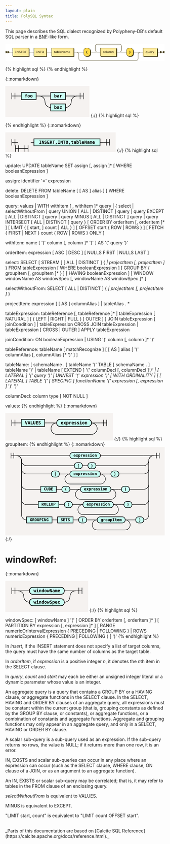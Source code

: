 ```yaml
---
layout: plain
title: PolySQL Syntax
---
```


This page describes the SQL dialect recognized by Polypheny-DB's default SQL parser in a [BNF](https://en.wikipedia.org/wiki/Backus%E2%80%93Naur_Form)-like form.

<!---
{::nomarkdown}

<!DOCTYPE html PUBLIC "-//W3C//DTD XHTML 1.0 Transitional//EN" "http://www.w3.org/TR/xhtml1/DTD/xhtml1-transitional.dtd"><html xmlns="http://www.w3.org/1999/xhtml">
   <head>
      <meta http-equiv="Content-Type" content="application/xhtml+xml; charset=UTF-8" />
      <meta name="generator" content="Railroad Diagram Generator 1.63" />
      <style type="text/css">
    ::-moz-selection
    {
      color: #FFFCF0;
      background: #0F0C00;
    }
    ::selection
    {
      color: #FFFCF0;
      background: #0F0C00;
    }
    .ebnf a, .grammar a
    {
      text-decoration: none;
    }
    .ebnf a:hover, .grammar a:hover
    {
      color: #050400;
      text-decoration: underline;
    }
    .signature
    {
      color: #806600;
      font-size: 11px;
      text-align: right;
    }
    body
    {
      font: normal 12px Verdana, sans-serif;
      color: #0F0C00;
      background: #FFFCF0;
    }
    a:link, a:visited
    {
      color: #0F0C00;
    }
    a:link.signature, a:visited.signature
    {
      color: #806600;
    }
    a.button, #tabs li a
    {
      padding: 0.25em 0.5em;
      border: 1px solid #806600;
      background: #F1E8C6;
      color: #806600;
      text-decoration: none;
      font-weight: bold;
    }
    a.button:hover, #tabs li a:hover
    {
      color: #050400;
      background: #FFF6D1;
      border-color: #050400;
    }
    #tabs
    {
      padding: 3px 10px;
      margin-left: 0;
      margin-top: 58px;
      border-bottom: 1px solid #0F0C00;
    }
    #tabs li
    {
      list-style: none;
      margin-left: 5px;
      display: inline;
    }
    #tabs li a
    {
      border-bottom: 1px solid #0F0C00;
    }
    #tabs li a.active
    {
      color: #0F0C00;
      background: #FFFCF0;
      border-color: #0F0C00;
      border-bottom: 1px solid #FFFCF0;
      outline: none;
    }
    #divs div
    {
      display: none;
      overflow:auto;
    }
    #divs div.active
    {
      display: block;
    }
    #text
    {
      border-color: #806600;
      background: #FFFEFA;
      color: #050400;
    }
    .small
    {
      vertical-align: top;
      text-align: right;
      font-size: 9px;
      font-weight: normal;
      line-height: 120%;
    }
    td.small
    {
      padding-top: 0px;
    }
    .hidden
    {
      visibility: hidden;
    }
    td:hover .hidden
    {
      visibility: visible;
    }
    div.download
    {
      display: none;
      background: #FFFCF0;
      position: absolute;
      right: 34px;
      top: 94px;
      padding: 10px;
      border: 1px dotted #0F0C00;
    }
    #divs div.ebnf, .ebnf code
    {
      display: block;
      padding: 10px;
      background: #FFF6D1;
      width: 992px;
    }
    #divs div.grammar
    {
      display: block;
      padding-left: 16px;
      padding-top: 2px;
      padding-bottom: 2px;
      background: #FFF6D1;
    }
    pre
    {
      margin: 0px;
    }
    .ebnf div
    {
      padding-left: 13ch;
      text-indent: -13ch;
    }
    .ebnf code, .grammar code, textarea, pre
    {
      font:12px SFMono-Regular,Consolas,Liberation Mono,Menlo,Courier,monospace;
    }
    tr.option-line td:first-child
    {
      text-align: right
    }
    tr.option-text td
    {
      padding-bottom: 10px
    }
    table.palette
    {
      border-top: 1px solid #050400;
      border-right: 1px solid #050400;
      margin-bottom: 4px
    }
    td.palette
    {
      border-bottom: 1px solid #050400;
      border-left: 1px solid #050400;
    }
    a.palette
    {
      padding: 2px 3px 2px 10px;
      text-decoration: none;
    }
    .palette
    {
      -webkit-user-select: none;
      -khtml-user-select: none;
      -moz-user-select: none;
      -o-user-select: none;
      -ms-user-select: none;
    }
  </style><svg xmlns="http://www.w3.org/2000/svg">
         <defs>
            <style type="text/css">
    @namespace "http://www.w3.org/2000/svg";
    .line                 {fill: none; stroke: #332900; stroke-width: 1;}
    .bold-line            {stroke: #141000; shape-rendering: crispEdges; stroke-width: 2;}
    .thin-line            {stroke: #1F1800; shape-rendering: crispEdges}
    .filled               {fill: #332900; stroke: none;}
    text.terminal         {font-family: Verdana, Sans-serif;
                            font-size: 12px;
                            fill: #141000;
                            font-weight: bold;
                          }
    text.nonterminal      {font-family: Verdana, Sans-serif;
                            font-size: 12px;
                            fill: #1A1400;
                            font-weight: normal;
                          }
    text.regexp           {font-family: Verdana, Sans-serif;
                            font-size: 12px;
                            fill: #1F1800;
                            font-weight: normal;
                          }
    rect, circle, polygon {fill: #332900; stroke: #332900;}
    rect.terminal         {fill: #FFDB4D; stroke: #332900; stroke-width: 1;}
    rect.nonterminal      {fill: #FFEC9E; stroke: #332900; stroke-width: 1;}
    rect.text             {fill: none; stroke: none;}
    polygon.regexp        {fill: #FFF4C7; stroke: #332900; stroke-width: 1;}
  </style>
         </defs></svg></head>
   <body>
      <xhtml:p xmlns:xhtml="http://www.w3.org/1999/xhtml" style="font-size: 14px; font-weight:bold"><xhtml:a name="insert">insert:</xhtml:a></xhtml:p><svg xmlns="http://www.w3.org/2000/svg" width="633" height="69">
         <defs>
            <style type="text/css">
    @namespace "http://www.w3.org/2000/svg";
    .line                 {fill: none; stroke: #332900; stroke-width: 1;}
    .bold-line            {stroke: #141000; shape-rendering: crispEdges; stroke-width: 2;}
    .thin-line            {stroke: #1F1800; shape-rendering: crispEdges}
    .filled               {fill: #332900; stroke: none;}
    text.terminal         {font-family: Verdana, Sans-serif;
                            font-size: 12px;
                            fill: #141000;
                            font-weight: bold;
                          }
    text.nonterminal      {font-family: Verdana, Sans-serif;
                            font-size: 12px;
                            fill: #1A1400;
                            font-weight: normal;
                          }
    text.regexp           {font-family: Verdana, Sans-serif;
                            font-size: 12px;
                            fill: #1F1800;
                            font-weight: normal;
                          }
    rect, circle, polygon {fill: #332900; stroke: #332900;}
    rect.terminal         {fill: #FFDB4D; stroke: #332900; stroke-width: 1;}
    rect.nonterminal      {fill: #FFEC9E; stroke: #332900; stroke-width: 1;}
    rect.text             {fill: none; stroke: none;}
    polygon.regexp        {fill: #FFF4C7; stroke: #332900; stroke-width: 1;}
  </style>
         </defs>
         <polygon points="9 33 1 29 1 37"/>
         <polygon points="17 33 9 29 9 37"/><a xmlns:xlink="http://www.w3.org/1999/xlink" xlink:href="#INSERT" xlink:title="INSERT">
            <rect x="31" y="19" width="64" height="32"/>
            <rect x="29" y="17" width="64" height="32" class="nonterminal"/>
            <text class="nonterminal" x="39" y="37">INSERT</text></a><a xmlns:xlink="http://www.w3.org/1999/xlink" xlink:href="#INTO" xlink:title="INTO">
            <rect x="115" y="19" width="50" height="32"/>
            <rect x="113" y="17" width="50" height="32" class="nonterminal"/>
            <text class="nonterminal" x="123" y="37">INTO</text></a><a xmlns:xlink="http://www.w3.org/1999/xlink" xlink:href="#tableName" xlink:title="tableName">
            <rect x="185" y="19" width="88" height="32"/>
            <rect x="183" y="17" width="88" height="32" class="nonterminal"/>
            <text class="nonterminal" x="193" y="37">tableName</text></a><rect x="313" y="19" width="26" height="32" rx="10"/>
         <rect x="311" y="17" width="26" height="32" class="terminal" rx="10"/>
         <text class="terminal" x="321" y="37">(</text><a xmlns:xlink="http://www.w3.org/1999/xlink" xlink:href="#column" xlink:title="column">
            <rect x="379" y="19" width="64" height="32"/>
            <rect x="377" y="17" width="64" height="32" class="nonterminal"/>
            <text class="nonterminal" x="387" y="37">column</text></a><rect x="483" y="19" width="26" height="32" rx="10"/>
         <rect x="481" y="17" width="26" height="32" class="terminal" rx="10"/>
         <text class="terminal" x="491" y="37">)</text><a xmlns:xlink="http://www.w3.org/1999/xlink" xlink:href="#query" xlink:title="query">
            <rect x="549" y="19" width="56" height="32"/>
            <rect x="547" y="17" width="56" height="32" class="nonterminal"/>
            <text class="nonterminal" x="557" y="37">query</text></a><svg:path xmlns:svg="http://www.w3.org/2000/svg" class="line" d="m17 33 h2 m0 0 h10 m64 0 h10 m0 0 h10 m50 0 h10 m0 0 h10 m88 0 h10 m20 0 h10 m26 0 h10 m20 0 h10 m64 0 h10 m-104 0 l20 0 m-1 0 q-9 0 -9 -10 l0 -12 q0 -10 10 -10 m84 32 l20 0 m-20 0 q10 0 10 -10 l0 -12 q0 -10 -10 -10 m-84 0 h10 m0 0 h74 m20 32 h10 m26 0 h10 m-236 0 h20 m216 0 h20 m-256 0 q10 0 10 10 m236 0 q0 -10 10 -10 m-246 10 v14 m236 0 v-14 m-236 14 q0 10 10 10 m216 0 q10 0 10 -10 m-226 10 h10 m0 0 h206 m20 -34 h10 m56 0 h10 m3 0 h-3"/>
         <polygon points="623 33 631 29 631 37"/>
         <polygon points="623 33 615 29 615 37"/></svg>
   </body>
</html>

<html>
  <head>
    <script src="jquery.js"></script>
    <script>
    $(function(){
      $("#includedContent").load("SyntaxRd.xhtml");
    });
    </script>
  </head>

  <body>
     <div id="includedContent"></div>
  </body>
</html>

{:/}
--->

![image](../../assets/RD's/insert.png)

{% highlight sql %}
{% endhighlight %}

{::nomarkdown}
<html>
<style>
     svg.railroad-diagram {
       background-color: hsl(30,20%,95%);
     }
     svg.railroad-diagram path {
       stroke-width: 1.5;
       stroke: black;
       fill: rgba(0,0,0,0);
     }
     svg.railroad-diagram text {
       font: bold 14px monospace;
       text-anchor: middle;
       white-space: pre;
     }
     svg.railroad-diagram text.diagram-text {
       font-size: 12px;
     }
     svg.railroad-diagram text.diagram-arrow {
       font-size: 16px;
     }
     svg.railroad-diagram text.label {
       text-anchor: start;
     }
     svg.railroad-diagram text.comment {
       font: italic 12px monospace;
     }
     svg.railroad-diagram g.non-terminal text {
       /*font-style: italic;*/
     }
     svg.railroad-diagram rect {
       stroke-width: 2;
       stroke: black;
       fill: #c5fcef;
     }
     svg.railroad-diagram rect.group-box {
       stroke: gray;
       stroke-dasharray: 10 5;
       fill: none;
     }
     svg.railroad-diagram path.diagram-text {
       stroke-width: 1.5;
       stroke: black;
       fill: white;
       cursor: help;
     }
     svg.railroad-diagram g.diagram-text:hover path.diagram-text {
       fill: #eee;
     }
</style>
<svg class="railroad-diagram" width="266" height="98" viewBox="0 0 266 98">
<g transform="translate(.5 .5)">
<g>
<path d="M20 21v20m10 -20v20m-10 -10h20"></path>
</g>
<path d="M40 31h10"></path>
<g class="terminal ">
<path d="M50 31h0"></path>
<path d="M97 31h0"></path>
<rect x="50" y="20" width="47" height="22"></rect>
<text x="73.5" y="35">foo</text>
</g>
<path d="M97 31h10"></path>
<g>
<path d="M107 31h0"></path>
<path d="M226 31h0"></path>
<path d="M107 31h36"></path>
<g class="terminal ">
<path d="M143 31h0"></path>
<path d="M190 31h0"></path>
<rect x="143" y="20" width="47" height="22"></rect>
<text x="166.5" y="35">bar</text>
</g>
<path d="M190 31h36"></path>
<path d="M107 31a18 18 0 0 1 18 18v0a18 18 0 0 0 18 18"></path>
<g class="terminal ">
<path d="M143 67h0"></path>
<path d="M190 67h0"></path>
<rect x="143" y="56" width="47" height="22"></rect>
<text x="166.5" y="71">baz</text>
</g>
<path d="M190 67a18 18 0 0 0 18 -18v0a18 18 0 0 1 18 -18"></path>
</g>
<path d="M 226 31 h 20 m -10 -10 v 20 m 10 -20 v 20"></path>
</g>
</svg>
</html> 
{:/}
{% highlight sql %}

{% endhighlight %}
{::nomarkdown}
<html>
<style>
     svg.railroad-diagram {
       background-color: hsl(30,20%,95%);
     }
     svg.railroad-diagram path {
       stroke-width: 1.5;
       stroke: black;
       fill: rgba(0,0,0,0);
     }
     svg.railroad-diagram text {
       font: bold 14px monospace;
       text-anchor: middle;
       white-space: pre;
     }
     svg.railroad-diagram text.diagram-text {
       font-size: 12px;
     }
     svg.railroad-diagram text.diagram-arrow {
       font-size: 16px;
     }
     svg.railroad-diagram text.label {
       text-anchor: start;
     }
     svg.railroad-diagram text.comment {
       font: italic 12px monospace;
     }
     svg.railroad-diagram g.non-terminal text {
       /*font-style: italic;*/
     }
     svg.railroad-diagram rect {
       stroke-width: 2;
       stroke: black;
       fill: hsl(120,100%,90%);
     }
     svg.railroad-diagram rect.group-box {
       stroke-dasharray: 10 5;
       fill: none;
     }
     svg.railroad-diagram path.diagram-text {
       stroke-width: 1.5;
       stroke: black;
       fill: white;
       cursor: help;
     }
     svg.railroad-diagram g.diagram-text:hover path.diagram-text {
       fill: #eee;
     }
</style>
<svg class="railroad-diagram" width="349" height="62" viewBox="0 0 349 62">
<g transform="translate(.5 .5)">
<g>
<path d="M20 21v20m10 -20v20m-10 -10h20"></path>
</g>
<svg class="railroad-diagram" width="102" height="100" viewBox="0 0 102 100">
<g transform="translate(.5 .5)">
<g>
<path d="M31 40v20m10 -20v20m-10 -10h20"></path>
</g>
<path d="M 51 50 h 20 m -10 -10 v 20 m 10 -20 v 20"></path>
</g>
</svg>
<path d="M80 31h10"></path>
<g class="non-terminal ">
<path d="M90 31h0"></path>
<path d="M299 31h0"></path>
<rect x="90" y="20" width="209" height="22"></rect>
<text x="194.5" y="35">INSERT,INTO,tableName</text>
</g>
<path d="M299 31h10"></path>
<path d="M 309 31 h 20 m -10 -10 v 20 m 10 -20 v 20"></path>
</g>
</svg>
</html> 
{:/}
{% highlight sql %}

update:
      UPDATE tableName
      SET assign [, assign ]*
      [ WHERE booleanExpression ]

assign:
      identifier '=' expression

delete:
      DELETE FROM tableName [ [ AS ] alias ]
      [ WHERE booleanExpression ]

query:
      values
  |   WITH withItem [ , withItem ]* query
  |   {
          select
      |   selectWithoutFrom
      |   query UNION [ ALL | DISTINCT ] query
      |   query EXCEPT [ ALL | DISTINCT ] query
      |   query MINUS [ ALL | DISTINCT ] query
      |   query INTERSECT [ ALL | DISTINCT ] query
      }
      [ ORDER BY orderItem [, orderItem ]* ]
      [ LIMIT { [ start, ] count | ALL } ]
      [ OFFSET start { ROW | ROWS } ]
      [ FETCH { FIRST | NEXT } count { ROW | ROWS } ONLY ]

withItem:
      name
      [ '(' column [, column ]* ')' ]
      AS '(' query ')'

orderItem:
      expression [ ASC | DESC ] [ NULLS FIRST | NULLS LAST ]

select:
      SELECT [ STREAM ] [ ALL | DISTINCT ]
          { *| projectItem [, projectItem ]* }
      FROM tableExpression
      [ WHERE booleanExpression ]
      [ GROUP BY { groupItem [, groupItem ]* } ]
      [ HAVING booleanExpression ]
      [ WINDOW windowName AS windowSpec [, windowName AS windowSpec ]* ]

selectWithoutFrom:
      SELECT [ ALL | DISTINCT ]
          { *| projectItem [, projectItem ]* }

projectItem:
      expression [ [ AS ] columnAlias ]
  |   tableAlias . *

tableExpression:
      tableReference [, tableReference ]*
  |   tableExpression [ NATURAL ] [ ( LEFT | RIGHT | FULL ) [ OUTER ] ] JOIN tableExpression [ joinCondition ]
  |   tableExpression CROSS JOIN tableExpression
  |   tableExpression [ CROSS | OUTER ] APPLY tableExpression

joinCondition:
      ON booleanExpression
  |   USING '(' column [, column ]* ')'

tableReference:
      tableName
      [ matchRecognize ]
      [ [ AS ] alias [ '(' columnAlias [, columnAlias ]* ')' ] ]

tableName:
      [ schemaName . ] tableName
      '(' TABLE [ schemaName . ] tableName ')'
  |   tableName [ EXTEND ] '(' columnDecl [, columnDecl ]*')'
  |   [ LATERAL ] '(' query ')'
  |   UNNEST '(' expression ')' [ WITH ORDINALITY ]
  |   [ LATERAL ] TABLE '(' [ SPECIFIC ] functionName '(' expression [, expression ]* ')' ')'

columnDecl:
      column type [ NOT NULL ]

values:
{% endhighlight %}
{::nomarkdown}
<html>
<style>
     svg.railroad-diagram {
     }
     svg.railroad-diagram path {
       stroke-width: 1.5;
       stroke: black;
       fill: rgba(0,0,0,0);
     }
     svg.railroad-diagram text {
       font: bold 14px monospace;
       text-anchor: middle;
       white-space: pre;
     }
     svg.railroad-diagram text.diagram-text {
       font-size: 12px;
     }
     svg.railroad-diagram text.diagram-arrow {
       font-size: 16px;
     }
     svg.railroad-diagram text.label {
       text-anchor: start;
     }
     svg.railroad-diagram text.comment {
       font: italic 12px monospace;
     }
     svg.railroad-diagram g.non-terminal text {
       /*font-style: italic;*/
     }
     svg.railroad-diagram rect {
       stroke-width: 2;
       stroke: black;
       fill: #c9fff3;
     }
     svg.railroad-diagram rect.group-box {
       stroke-dasharray: 10 5;
       fill: none;
     }
     svg.railroad-diagram path.diagram-text {
       stroke-width: 1.5;
       stroke: black;
       fill: white;
       cursor: help;
     }
     svg.railroad-diagram g.diagram-text:hover path.diagram-text {
     }
</style>
<svg class="railroad-diagram" width="340" height="87" viewBox="0 0 340 87">
<g transform="translate(.5 .5)">
<g>
<path d="M20 21v20m10 -20v20m-10 -10h20"></path>
</g>
<path d="M40 31h10"></path>
<g>
<path d="M50 31h0"></path>
<path d="M290 31h0"></path>
<g class="non-terminal ">
<path d="M50 31h0"></path>
<path d="M124 31h0"></path>
<rect x="50" y="20" width="74" height="22"></rect>
<text x="87" y="35">VALUES</text>
</g>
<path d="M124 31h10"></path>
<path d="M134 31h10"></path>
<g>
<path d="M144 31h0"></path>
<path d="M290 31h0"></path>
<path d="M144 31h18"></path>
<g>
<path d="M162 31h0"></path>
<path d="M272 31h0"></path>
<g class="terminal ">
<path d="M162 31h0"></path>
<path d="M272 31h0"></path>
<rect x="162" y="20" width="110" height="22" rx="10" ry="10"></rect>
<text x="217" y="35">expression</text>
</g>
</g>
<path d="M272 31h18"></path>
<path d="M162 31a18 18 0 0 0 -18 18v0a18 18 0 0 0 18 18"></path>
<g>
<path d="M162 67h110"></path>
</g>
<path d="M272 67a18 18 0 0 0 18 -18v0a18 18 0 0 0 -18 -18"></path>
</g>
</g>
<path d="M290 31h10"></path>
<path d="M 300 31 h 20 m -10 -10 v 20 m 10 -20 v 20"></path>
</g>
</svg>
</html> 
{:/}
{% highlight sql %}
groupItem:
{% endhighlight %}
{::nomarkdown}
<html>
<style>
     svg.railroad-diagram {
     }
     svg.railroad-diagram path {
       stroke-width: 1.5;
       stroke: black;
       fill: rgba(0,0,0,0);
     }
     svg.railroad-diagram text {
       font: bold 14px monospace;
       text-anchor: middle;
       white-space: pre;
     }
     svg.railroad-diagram text.diagram-text {
       font-size: 12px;
     }
     svg.railroad-diagram text.diagram-arrow {
       font-size: 16px;
     }
     svg.railroad-diagram text.label {
       text-anchor: start;
     }
     svg.railroad-diagram text.comment {
       font: italic 12px monospace;
     }
     svg.railroad-diagram g.non-terminal text {
       /*font-style: italic;*/
     }
     svg.railroad-diagram rect {
       stroke-width: 2;
       stroke: black;
       fill: #c9fff3;
     }
     svg.railroad-diagram rect.group-box {
       stroke-dasharray: 10 5;
       fill: none;
     }
     svg.railroad-diagram path.diagram-text {
       stroke-width: 1.5;
       stroke: black;
       fill: white;
       cursor: help;
     }
     svg.railroad-diagram g.diagram-text:hover path.diagram-text {
     }
</style>
<svg class="railroad-diagram" width="575" height="318" viewBox="0 0 575 318">
<g transform="translate(.5 .5)">
<g>
<path d="M20 21v20m10 -20v20m-10 -10h20"></path>
</g>
<g>
<path d="M40 31h0"></path>
<path d="M535 31h0"></path>
<path d="M40 31h36"></path>
<g>
<path d="M76 31h156.5"></path>
<path d="M342.5 31h156.5"></path>
<g class="terminal ">
<path d="M232.5 31h0"></path>
<path d="M342.5 31h0"></path>
<rect x="232.5" y="20" width="110" height="22" rx="10" ry="10"></rect>
<text x="287.5" y="35">expression</text>
</g>
</g>
<path d="M499 31h36"></path>
<path d="M40 31a18 18 0 0 1 18 18v0a18 18 0 0 0 18 18"></path>
<g>
<path d="M76 67h172.5"></path>
<path d="M326.5 67h172.5"></path>
<g class="terminal ">
<path d="M248.5 67h0"></path>
<path d="M277.5 67h0"></path>
<rect x="248.5" y="56" width="29" height="22" rx="10" ry="10"></rect>
<text x="263" y="71">(</text>
</g>
<path d="M277.5 67h10"></path>
<path d="M287.5 67h10"></path>
<g class="terminal ">
<path d="M297.5 67h0"></path>
<path d="M326.5 67h0"></path>
<rect x="297.5" y="56" width="29" height="22" rx="10" ry="10"></rect>
<text x="312" y="71">)</text>
</g>
</g>
<path d="M499 67a18 18 0 0 0 18 -18v0a18 18 0 0 1 18 -18"></path>
<path d="M40 31a18 18 0 0 1 18 18v30a18 18 0 0 0 18 18"></path>
<g>
<path d="M76 97h89.5"></path>
<path d="M409.5 97h89.5"></path>
<g class="terminal ">
<path d="M165.5 97h0"></path>
<path d="M194.5 97h0"></path>
<rect x="165.5" y="86" width="29" height="22" rx="10" ry="10"></rect>
<text x="180" y="101">(</text>
</g>
<path d="M194.5 97h10"></path>
<path d="M204.5 97h10"></path>
<g>
<path d="M214.5 97h0"></path>
<path d="M360.5 97h0"></path>
<path d="M214.5 97h18"></path>
<g>
<path d="M232.5 97h0"></path>
<path d="M342.5 97h0"></path>
<g class="terminal ">
<path d="M232.5 97h0"></path>
<path d="M342.5 97h0"></path>
<rect x="232.5" y="86" width="110" height="22" rx="10" ry="10"></rect>
<text x="287.5" y="101">expression</text>
</g>
</g>
<path d="M342.5 97h18"></path>
<path d="M232.5 97a18 18 0 0 0 -18 18v0a18 18 0 0 0 18 18"></path>
<g>
<path d="M232.5 133h110"></path>
</g>
<path d="M342.5 133a18 18 0 0 0 18 -18v0a18 18 0 0 0 -18 -18"></path>
</g>
<path d="M360.5 97h10"></path>
<path d="M370.5 97h10"></path>
<g class="terminal ">
<path d="M380.5 97h0"></path>
<path d="M409.5 97h0"></path>
<rect x="380.5" y="86" width="29" height="22" rx="10" ry="10"></rect>
<text x="395" y="101">)</text>
</g>
</g>
<path d="M499 97a18 18 0 0 0 18 -18v-30a18 18 0 0 1 18 -18"></path>
<path d="M40 31a18 18 0 0 1 18 18v85a18 18 0 0 0 18 18"></path>
<g>
<path d="M76 152h51.5"></path>
<path d="M447.5 152h51.5"></path>
<g class="non-terminal ">
<path d="M127.5 152h0"></path>
<path d="M183.5 152h0"></path>
<rect x="127.5" y="141" width="56" height="22"></rect>
<text x="155.5" y="156">CUBE</text>
</g>
<path d="M183.5 152h10"></path>
<path d="M193.5 152h10"></path>
<g class="terminal ">
<path d="M203.5 152h0"></path>
<path d="M232.5 152h0"></path>
<rect x="203.5" y="141" width="29" height="22" rx="10" ry="10"></rect>
<text x="218" y="156">(</text>
</g>
<path d="M232.5 152h10"></path>
<path d="M242.5 152h10"></path>
<g>
<path d="M252.5 152h0"></path>
<path d="M398.5 152h0"></path>
<path d="M252.5 152h18"></path>
<g>
<path d="M270.5 152h0"></path>
<path d="M380.5 152h0"></path>
<g class="terminal ">
<path d="M270.5 152h0"></path>
<path d="M380.5 152h0"></path>
<rect x="270.5" y="141" width="110" height="22" rx="10" ry="10"></rect>
<text x="325.5" y="156">expression</text>
</g>
</g>
<path d="M380.5 152h18"></path>
<path d="M270.5 152a18 18 0 0 0 -18 18v0a18 18 0 0 0 18 18"></path>
<g>
<path d="M270.5 188h110"></path>
</g>
<path d="M380.5 188a18 18 0 0 0 18 -18v0a18 18 0 0 0 -18 -18"></path>
</g>
<path d="M398.5 152h10"></path>
<path d="M408.5 152h10"></path>
<g class="terminal ">
<path d="M418.5 152h0"></path>
<path d="M447.5 152h0"></path>
<rect x="418.5" y="141" width="29" height="22" rx="10" ry="10"></rect>
<text x="433" y="156">)</text>
</g>
</g>
<path d="M499 152a18 18 0 0 0 18 -18v-85a18 18 0 0 1 18 -18"></path>
<path d="M40 31a18 18 0 0 1 18 18v140a18 18 0 0 0 18 18"></path>
<g>
<path d="M76 207h42.5"></path>
<path d="M456.5 207h42.5"></path>
<g class="non-terminal ">
<path d="M118.5 207h0"></path>
<path d="M192.5 207h0"></path>
<rect x="118.5" y="196" width="74" height="22"></rect>
<text x="155.5" y="211">ROLLUP</text>
</g>
<path d="M192.5 207h10"></path>
<path d="M202.5 207h10"></path>
<g class="terminal ">
<path d="M212.5 207h0"></path>
<path d="M241.5 207h0"></path>
<rect x="212.5" y="196" width="29" height="22" rx="10" ry="10"></rect>
<text x="227" y="211">(</text>
</g>
<path d="M241.5 207h10"></path>
<path d="M251.5 207h10"></path>
<g>
<path d="M261.5 207h0"></path>
<path d="M407.5 207h0"></path>
<path d="M261.5 207h18"></path>
<g>
<path d="M279.5 207h0"></path>
<path d="M389.5 207h0"></path>
<g class="terminal ">
<path d="M279.5 207h0"></path>
<path d="M389.5 207h0"></path>
<rect x="279.5" y="196" width="110" height="22" rx="10" ry="10"></rect>
<text x="334.5" y="211">expression</text>
</g>
</g>
<path d="M389.5 207h18"></path>
<path d="M279.5 207a18 18 0 0 0 -18 18v0a18 18 0 0 0 18 18"></path>
<g>
<path d="M279.5 243h110"></path>
</g>
<path d="M389.5 243a18 18 0 0 0 18 -18v0a18 18 0 0 0 -18 -18"></path>
</g>
<path d="M407.5 207h10"></path>
<path d="M417.5 207h10"></path>
<g class="terminal ">
<path d="M427.5 207h0"></path>
<path d="M456.5 207h0"></path>
<rect x="427.5" y="196" width="29" height="22" rx="10" ry="10"></rect>
<text x="442" y="211">)</text>
</g>
</g>
<path d="M499 207a18 18 0 0 0 18 -18v-140a18 18 0 0 1 18 -18"></path>
<path d="M40 31a18 18 0 0 1 18 18v195a18 18 0 0 0 18 18"></path>
<g>
<path d="M76 262h0"></path>
<path d="M499 262h0"></path>
<g class="non-terminal ">
<path d="M76 262h0"></path>
<path d="M168 262h0"></path>
<rect x="76" y="251" width="92" height="22"></rect>
<text x="122" y="266">GROUPING</text>
</g>
<path d="M168 262h10"></path>
<path d="M178 262h10"></path>
<g class="non-terminal ">
<path d="M188 262h0"></path>
<path d="M244 262h0"></path>
<rect x="188" y="251" width="56" height="22"></rect>
<text x="216" y="266">SETS</text>
</g>
<path d="M244 262h10"></path>
<path d="M254 262h10"></path>
<g class="terminal ">
<path d="M264 262h0"></path>
<path d="M293 262h0"></path>
<rect x="264" y="251" width="29" height="22" rx="10" ry="10"></rect>
<text x="278.5" y="266">(</text>
</g>
<path d="M293 262h10"></path>
<path d="M303 262h10"></path>
<g>
<path d="M313 262h0"></path>
<path d="M450 262h0"></path>
<path d="M313 262h18"></path>
<g>
<path d="M331 262h0"></path>
<path d="M432 262h0"></path>
<g class="terminal ">
<path d="M331 262h0"></path>
<path d="M432 262h0"></path>
<rect x="331" y="251" width="101" height="22" rx="10" ry="10"></rect>
<text x="381.5" y="266">groupItem</text>
</g>
</g>
<path d="M432 262h18"></path>
<path d="M331 262a18 18 0 0 0 -18 18v0a18 18 0 0 0 18 18"></path>
<g>
<path d="M331 298h101"></path>
</g>
<path d="M432 298a18 18 0 0 0 18 -18v0a18 18 0 0 0 -18 -18"></path>
</g>
<path d="M450 262h10"></path>
<path d="M460 262h10"></path>
<g class="terminal ">
<path d="M470 262h0"></path>
<path d="M499 262h0"></path>
<rect x="470" y="251" width="29" height="22" rx="10" ry="10"></rect>
<text x="484.5" y="266">)</text>
</g>
</g>
<path d="M499 262a18 18 0 0 0 18 -18v-195a18 18 0 0 1 18 -18"></path>
</g>
<path d="M 535 31 h 20 m -10 -10 v 20 m 10 -20 v 20"></path>
</g>
</svg>
</html> 
{:/}

# windowRef:

{::nomarkdown}
<html>
<style>
     svg.railroad-diagram {
     }
     svg.railroad-diagram path {
       stroke-width: 1.5;
       stroke: black;
       fill: rgba(0,0,0,0);
     }
     svg.railroad-diagram text {
       font: bold 14px monospace;
       text-anchor: middle;
       white-space: pre;
     }
     svg.railroad-diagram text.diagram-text {
       font-size: 12px;
     }
     svg.railroad-diagram text.diagram-arrow {
       font-size: 16px;
     }
     svg.railroad-diagram text.label {
       text-anchor: start;
     }
     svg.railroad-diagram text.comment {
       font: italic 12px monospace;
     }
     svg.railroad-diagram g.non-terminal text {
       /*font-style: italic;*/
     }
     svg.railroad-diagram rect {
       stroke-width: 2;
       stroke: black;
       fill: #c9fff3;
     }
     svg.railroad-diagram rect.group-box {
       stroke-dasharray: 10 5;
       fill: none;
     }
     svg.railroad-diagram path.diagram-text {
       stroke-width: 1.5;
       stroke: black;
       fill: white;
       cursor: help;
     }
     svg.railroad-diagram g.diagram-text:hover path.diagram-text {
     }
</style>
<svg class="railroad-diagram" width="262" height="98" viewBox="0 0 262 98">
<g transform="translate(.5 .5)">
<g>
<path d="M20 21v20m10 -20v20m-10 -10h20"></path>
</g>
<g>
<path d="M40 31h0"></path>
<path d="M222 31h0"></path>
<path d="M40 31h36"></path>
<g>
<path d="M76 31h0"></path>
<path d="M186 31h0"></path>
<g class="terminal ">
<path d="M76 31h0"></path>
<path d="M186 31h0"></path>
<rect x="76" y="20" width="110" height="22" rx="10" ry="10"></rect>
<text x="131" y="35">windowName</text>
</g>
</g>
<path d="M186 31h36"></path>
<path d="M40 31a18 18 0 0 1 18 18v0a18 18 0 0 0 18 18"></path>
<g>
<path d="M76 67h0"></path>
<path d="M186 67h0"></path>
<g class="terminal ">
<path d="M76 67h0"></path>
<path d="M186 67h0"></path>
<rect x="76" y="56" width="110" height="22" rx="10" ry="10"></rect>
<text x="131" y="71">windowSpec</text>
</g>
</g>
<path d="M186 67a18 18 0 0 0 18 -18v0a18 18 0 0 1 18 -18"></path>
</g>
<path d="M 222 31 h 20 m -10 -10 v 20 m 10 -20 v 20"></path>
</g>
</svg>
</html> 
{:/}
{% highlight sql %}

windowSpec:
      [ windowName ]
      '('
      [ ORDER BY orderItem [, orderItem ]* ]
      [ PARTITION BY expression [, expression ]* ]
      [
          RANGE numericOrIntervalExpression { PRECEDING | FOLLOWING }
      |   ROWS numericExpression { PRECEDING | FOLLOWING }
      ]
      ')'
{% endhighlight %}

In *insert*, if the INSERT statement does not specify a list of target columns, the query must have the same number of columns as the target table.

In *orderItem*, if *expression* is a positive integer *n*, it denotes the <em>n</em>th item in the SELECT clause.

In *query*, *count* and *start* may each be either an unsigned integer literal or a dynamic parameter whose value is an integer.

An aggregate query is a query that contains a GROUP BY or a HAVING clause, or aggregate functions in the SELECT clause. In the SELECT, HAVING and ORDER BY clauses of an aggregate query, all expressions must be constant within the current group (that is, grouping constants as defined by the GROUP BY clause, or constants), or aggregate functions, or a combination of constants and aggregate functions. Aggregate and grouping functions may only appear in an aggregate query, and only in a SELECT, HAVING or ORDER BY clause.

A scalar sub-query is a sub-query used as an expression. If the sub-query returns no rows, the value is NULL; if it returns more than one row, it is an error.

IN, EXISTS and scalar sub-queries can occur in any place where an expression can occur (such as the SELECT clause, WHERE clause, ON clause of a JOIN, or as an argument to an aggregate function).

An IN, EXISTS or scalar sub-query may be correlated; that is, it may refer to tables in the FROM clause of an enclosing query.

*selectWithoutFrom* is equivalent to VALUES.

MINUS is equivalent to EXCEPT.

"LIMIT start, count" is equivalent to "LIMIT count OFFSET start".

<br>
_Parts of this documentation are based on [Calcite SQL Reference](https://calcite.apache.org/docs/reference.html)._
